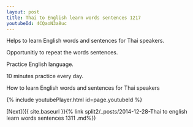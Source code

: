 ```yaml
---
layout: post
title: Thai to English learn words sentences 1217 
youtubeId: 4CQaoN3a8uc
---
```

 
 
Helps to learn English words and sentences for Thai speakers.

Opportunitiy to repeat the words sentences. 

Practice English language. 
 
10 minutes practice every day. 
 
How to learn English words and sentences for Thai speakers 
 
{% include youtubePlayer.html id=page.youtubeId %}
 
 
[Next]({{ site.baseurl }}{% link  split2/_posts/2014-12-28-Thai to english learn words sentences 1311 .md%})
 

